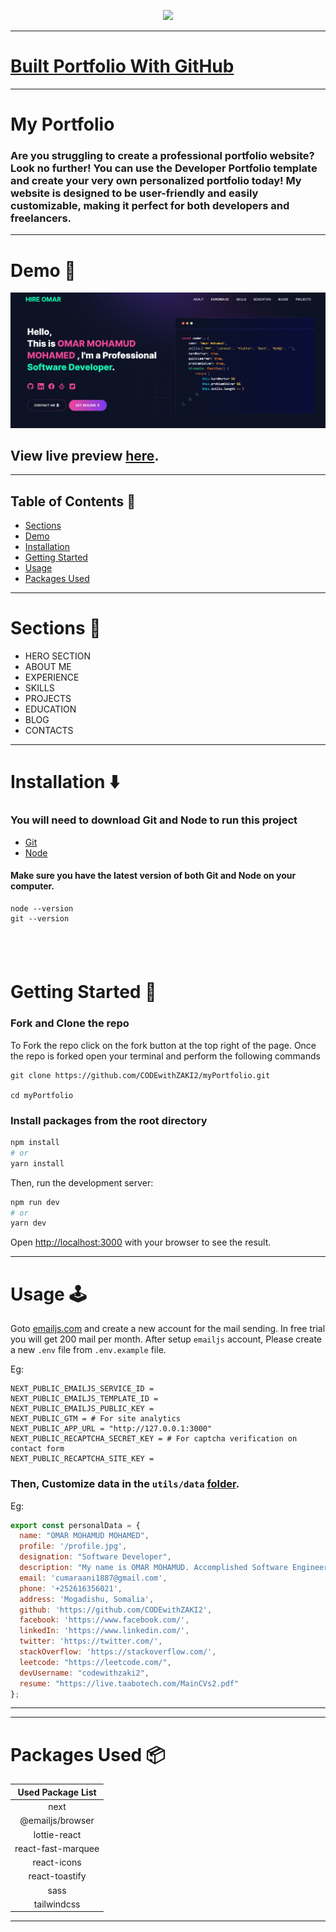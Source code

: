 <p align="center" width="100%">
    <img height="100" src="https://github.com/said7388/developer-portfolio/assets/77630868/c0064908-cd5f-4751-a77c-eba90a62b55c">
</p>

---
# [Built Portfolio With GitHub ](https://github.com/CODEwithZAKI2/myPortfolio)

---

# My Portfolio

### Are you struggling to create a professional portfolio website? Look no further! You can use the Developer Portfolio template and create your very own personalized portfolio today! My website is designed to be user-friendly and easily customizable, making it perfect for both developers and freelancers.

---

# Demo :movie_camera:

![](./public/image/screen.png)

## View live preview [here](https://hireomar.netlify.app/).

---

## Table of Contents :scroll:

- [Sections](#sections-bookmark)
- [Demo](#demo-movie_camera)
- [Installation](#installation-arrow_down)
- [Getting Started](#getting-started-dart)
- [Usage](#usage-joystick)
- [Packages Used](#packages-used-package)

---

# Sections :bookmark:

- HERO SECTION
- ABOUT ME
- EXPERIENCE
- SKILLS
- PROJECTS
- EDUCATION
- BLOG
- CONTACTS

---

# Installation :arrow_down:

### You will need to download Git and Node to run this project

- [Git](https://git-scm.com/downloads)
- [Node](https://nodejs.org/en/download/)

#### Make sure you have the latest version of both Git and Node on your computer.

```
node --version
git --version
```

## <br />

# Getting Started :dart:

### Fork and Clone the repo

To Fork the repo click on the fork button at the top right of the page. Once the repo is forked open your terminal and perform the following commands

```
git clone https://github.com/CODEwithZAKI2/myPortfolio.git

cd myPortfolio
```

### Install packages from the root directory

```bash
npm install
# or
yarn install
```

Then, run the development server:

```bash
npm run dev
# or
yarn dev
```

Open [http://localhost:3000](http://localhost:3000) with your browser to see the result.

---

# Usage :joystick:

Goto [emailjs.com](https://www.emailjs.com/) and create a new account for the mail sending. In free trial you will get 200 mail per month. After setup `emailjs` account, Please create a new `.env` file from `.env.example` file.

Eg:

```env
NEXT_PUBLIC_EMAILJS_SERVICE_ID =
NEXT_PUBLIC_EMAILJS_TEMPLATE_ID =
NEXT_PUBLIC_EMAILJS_PUBLIC_KEY =
NEXT_PUBLIC_GTM = # For site analytics
NEXT_PUBLIC_APP_URL = "http://127.0.0.1:3000"
NEXT_PUBLIC_RECAPTCHA_SECRET_KEY = # For captcha verification on contact form
NEXT_PUBLIC_RECAPTCHA_SITE_KEY =
```

### Then, Customize data in the `utils/data` [folder](https://github.com/CODEwithZAKI2/myPortfolio/tree/main/utils/data).

Eg:

```javascript
export const personalData = {
  name: "OMAR MOHAMUD MOHAMED",
  profile: '/profile.jpg',
  designation: "Software Developer",
  description: "My name is OMAR MOHAMUD. Accomplished Software Engineer and Educator with a  Master’s in Electronics and Information Technology, skilled in leading tech-driven initiatives. With over three years of  experience, I am adept at enhancing organizational efficiency and integrating innovative solutions. Proficient in Mandarin, I effectively collaborate in diverse settings, driving both individual and team success. Committed to continuous growth, I aim to meet and exceed business and educational objectives.",
  email: 'cumaraani1887@gmail.com',
  phone: '+252616356021',
  address: 'Mogadishu, Somalia',
  github: 'https://github.com/CODEwithZAKI2',
  facebook: 'https://www.facebook.com/',
  linkedIn: 'https://www.linkedin.com/',
  twitter: 'https://twitter.com/',
  stackOverflow: 'https://stackoverflow.com/',
  leetcode: "https://leetcode.com/",
  devUsername: "codewithzaki2",
  resume: "https://live.taabotech.com/MainCVs2.pdf"
};
```



---

---

# Packages Used :package:

| Used Package List  |
| :----------------: |
|        next        |
|  @emailjs/browser  |
|    lottie-react    |
| react-fast-marquee |
|    react-icons     |
|   react-toastify   |
|        sass        |
|    tailwindcss     |

---
